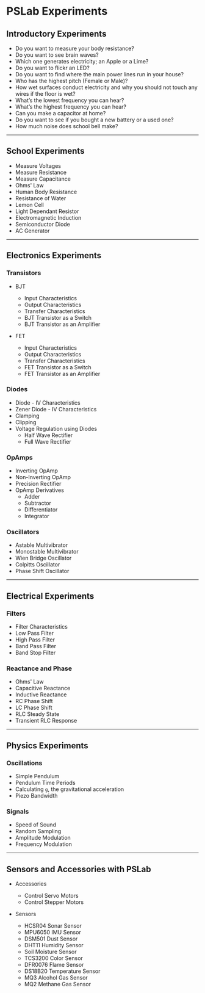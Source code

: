 # PSLab Experiments

## Introductory Experiments

* Do you want to measure your body resistance?
* Do you want to see brain waves?
* Which one generates electricity; an Apple or a Lime?
* Do you want to flickr an LED?
* Do you want to find where the main power lines run in your house?
* Who has the highest pitch (Female or Male)?
* How wet surfaces conduct electricity and why you should not touch any wires if the floor is wet?
* What’s the lowest frequency you can hear?
* What’s the highest frequency you can hear?
* Can you make a capacitor at home?
* Do you want to see if you bought a new battery or a used one?
* How much noise does school bell make?
---
## School Experiments

* Measure Voltages
* Measure Resistance
* Measure Capacitance
* Ohms' Law
* Human Body Resistance
* Resistance of Water
* Lemon Cell
* Light Dependant Resistor
* Electromagnetic Induction
* Semiconductor Diode
* AC Generator
---
## Electronics Experiments

### Transistors
  * BJT
    * Input Characteristics
    * Output Characteristics
    * Transfer Characteristics
    * BJT Transistor as a Switch
    * BJT Transistor as an Amplifier
    
  * FET
    * Input Characteristics
    * Output Characteristics
    * Transfer Characteristics
    * FET Transistor as a Switch
    * FET Transistor as an Amplifier
    
### Diodes
  * Diode - IV Characteristics
  * Zener Diode - IV Characteristics
  * Clamping
  * Clipping
  * Voltage Regulation using Diodes
    * Half Wave Rectifier
    * Full Wave Rectifier

### OpAmps
  * Inverting OpAmp
  * Non-Inverting OpAmp
  * Precision Rectifier
  * OpAmp Derivatives
    * Adder
    * Subtractor
    * Differentiator
    * Integrator

### Oscillators
  * Astable Multivibrator
  * Monostable Multivibrator
  * Wien Bridge Oscillator
  * Colpitts Oscillator
  * Phase Shift Oscillator
---
## Electrical Experiments

### Filters

* Filter Characteristics
* Low Pass Filter
* High Pass Filter
* Band Pass Filter
* Band Stop Filter

### Reactance and Phase

* Ohms' Law
* Capacitive Reactance
* Inductive Reactance
* RC Phase Shift
* LC Phase Shift
* RLC Steady State
* Transient RLC Response
---
## Physics Experiments

### Oscillations

* Simple Pendulum
* Pendulum Time Periods
* Calculating `g`, the gravitational acceleration
* Piezo Bandwidth

### Signals

* Speed of Sound
* Random Sampling
* Amplitude Modulation
* Frequency Modulation
---
## Sensors and Accessories with PSLab

* Accessories
  * Control Servo Motors
  * Control Stepper Motors
  
* Sensors
  * HCSR04 Sonar Sensor
  * MPU6050 IMU Sensor
  * DSM501 Dust Sensor
  * DHT11 Humidity Sensor
  * Soil Moisture Sensor
  * TCS3200 Color Sensor
  * DFR0076 Flame Sensor
  * DS18B20 Temperature Sensor
  * MQ3 Alcohol Gas Sensor
  * MQ2 Methane Gas Sensor
